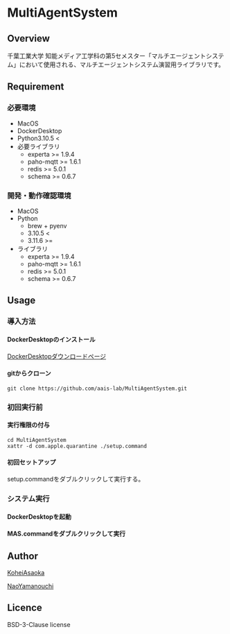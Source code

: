 # MultiAgentSystem

## Overview
千葉工業大学 知能メディア工学科の第5セメスター「マルチエージェントシステム」において使用される、マルチエージェントシステム演習用ライブラリです。

## Requirement
### 必要環境
- MacOS
- DockerDesktop
- Python3.10.5 <
- 必要ライブラリ
  - experta >= 1.9.4
  - paho-mqtt >= 1.6.1
  - redis >= 5.0.1
  - schema >= 0.6.7

### 開発・動作確認環境
- MacOS
- Python
  - brew + pyenv
  - 3.10.5 <
  - 3.11.6 >=
- ライブラリ
  - experta >= 1.9.4
  - paho-mqtt >= 1.6.1
  - redis >= 5.0.1
  - schema >= 0.6.7

## Usage
### 導入方法
#### DockerDesktopのインストール
[DockerDesktopダウンロードページ](https://docs.docker.jp/desktop/install/mac-install.html)
#### gitからクローン
```
git clone https://github.com/aais-lab/MultiAgentSystem.git
```
### 初回実行前
#### 実行権限の付与
```
cd MultiAgentSystem
xattr -d com.apple.quarantine ./setup.command
```
#### 初回セットアップ
setup.commandをダブルクリックして実行する。

### システム実行
#### DockerDesktopを起動
#### MAS.commandをダブルクリックして実行

## Author
[KoheiAsaoka](https://github.com/asaoka-zemi)

[NaoYamanouchi](https://github.com/ClairdelunaEve)

## Licence
BSD-3-Clause license
